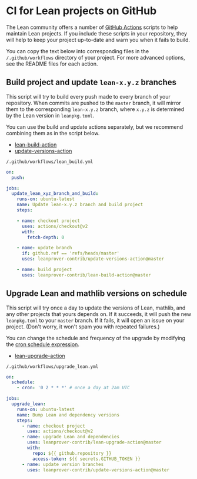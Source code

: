 # CI for Lean projects on GitHub

The Lean community offers a number of [GitHub Actions](https://docs.github.com/en/actions) scripts
to help maintain Lean projects.
If you include these scripts in your repository,
they will help to keep your project up-to-date
and warn you when it fails to build.

You can copy the text below into corresponding files
in the `/.github/workflows` directory of your project.
For more advanced options,
see the README files for each action.


## Build project and update `lean-x.y.z` branches

This script will try to build every push made
to every branch of your repository.
When commits are pushed to the `master` branch,
it will mirror them to the corresponding `lean-x.y.z` branch,
where `x.y.z` is determined by the Lean version
in `leanpkg.toml`.

You can use the build and update actions separately,
but we recommend combining them as in the script below.

* [lean-build-action](https://github.com/leanprover-contrib/lean-build-action)
* [update-versions-action](https://github.com/leanprover-contrib/update-versions-action)

`/.github/workflows/lean_build.yml`
```yaml
on:
  push:

jobs:
  update_lean_xyz_branch_and_build:
    runs-on: ubuntu-latest
    name: Update lean-x.y.z branch and build project
    steps:

    - name: checkout project
      uses: actions/checkout@v2
      with:
        fetch-depth: 0

    - name: update branch
      if: github.ref == 'refs/heads/master'
      uses: leanprover-contrib/update-versions-action@master

    - name: build project
      uses: leanprover-contrib/lean-build-action@master
```


## Upgrade Lean and mathlib versions on schedule

This script will try once a day to update the versions
of Lean, mathlib, and any other projects that yours depends on.
If it succeeds, it will push the new `leanpkg.toml`
to your `master` branch.
If it fails, it will open an issue on your project.
(Don't worry, it won't spam you with repeated failures.)

You can change the schedule and frequency of the upgrade
by modifying the [cron schedule expression](https://crontab.guru/).

* [lean-upgrade-action](https://github.com/leanprover-contrib/lean-upgrade-action)

`/.github/workflows/upgrade_lean.yml`
```yaml
on:
  schedule:
    - cron: '0 2 * * *' # once a day at 2am UTC

jobs:
  upgrade_lean:
    runs-on: ubuntu-latest
    name: Bump Lean and dependency versions
    steps:
      - name: checkout project
        uses: actions/checkout@v2
      - name: upgrade Lean and dependencies
        uses: leanprover-contrib/lean-upgrade-action@master
        with:
          repo: ${{ github.repository }}
          access-token: ${{ secrets.GITHUB_TOKEN }}
      - name: update version branches
        uses: leanprover-contrib/update-versions-action@master
```
